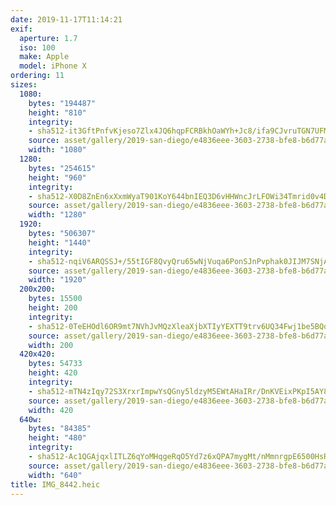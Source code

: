 ```yaml
---
date: 2019-11-17T11:14:21
exif:
  aperture: 1.7
  iso: 100
  make: Apple
  model: iPhone X
ordering: 11
sizes:
  1080:
    bytes: "194487"
    height: "810"
    integrity:
    - sha512-it3GftPnfvKjeso7Zlx4JQ6hqpFCRBkhOaWYh+Jc8/ifa9CJvruTGN7UFM4kmn7lJT25H2EHliMdn3J2oYpOkQ==
    source: asset/gallery/2019-san-diego/e4836eee-3603-2738-bfe8-b6d77a40a3ee~1080.jpg
    width: "1080"
  1280:
    bytes: "254615"
    height: "960"
    integrity:
    - sha512-X0D8ZnEn6xXxmWyaT901KoY644bnIEQ3D6vHHWncJrLFOWi34Tmrid0v4Dq7i682ak1U/7huHPdbgavwj6kCNA==
    source: asset/gallery/2019-san-diego/e4836eee-3603-2738-bfe8-b6d77a40a3ee~1280.jpg
    width: "1280"
  1920:
    bytes: "506307"
    height: "1440"
    integrity:
    - sha512-nqiV6ARQSSJ+/55tIGF8QvyQru65wNjVuqa6PonSJnPvphak0JIJM7SNjAUHAn0Clgb1VbgX3Pd+MmNvOMq4zQ==
    source: asset/gallery/2019-san-diego/e4836eee-3603-2738-bfe8-b6d77a40a3ee~1920.jpg
    width: "1920"
  200x200:
    bytes: 15500
    height: 200
    integrity:
    - sha512-0TeEHOdl6OR9mt7NVhJvMQzXleaXjbXTIyYEXTT9trv6UQ34Fwj1be5BQoBK7SJwX8xRuBFQpxc1K+tAYTgwgg==
    source: asset/gallery/2019-san-diego/e4836eee-3603-2738-bfe8-b6d77a40a3ee~200x200.jpg
    width: 200
  420x420:
    bytes: 54733
    height: 420
    integrity:
    - sha512-mTN4zIqy72S3XrxrImpwYsQGny5ldzyM5EWtAHaIRr/DnKVEixPKpI5AY8x635yv2BCcMUuijM/w+8xWIPfQLA==
    source: asset/gallery/2019-san-diego/e4836eee-3603-2738-bfe8-b6d77a40a3ee~420x420.jpg
    width: 420
  640w:
    bytes: "84385"
    height: "480"
    integrity:
    - sha512-Ac1QGAjqxlITLZ6qYoMHqgeRqO5Yd7z6xQPA7mygMt/nMmnrgpE6500HsRRXJBFO9LmxRnNtll9ieQ3Wdhj3UQ==
    source: asset/gallery/2019-san-diego/e4836eee-3603-2738-bfe8-b6d77a40a3ee~640w.jpg
    width: "640"
title: IMG_8442.heic
---
```

